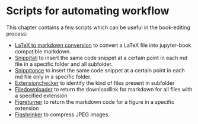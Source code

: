 # Scripts for automating workflow

This chapter contains a few scripts which can be useful in the book-editing process:
 - [LaTeX to markdown conversion](tex_md_converter) to convert a LaTeX file into jupyter-book compatible markdown.
 - [Snippitall](Snippitall) to insert the same code snippet at a certain point in each md file in a specific folder and all subfolder. 
 - [Snippitonce](Snippitonce) to insert the same code snippet at a certain point in each md file only in a specific folder. 
 - [Extensionchecker](Extensionchecker) to identify the kind of files present in subfolder
 - [Filedownloader](Filedownloader) to return the downloadlink for markdown for all files with a specified extension
 - [Figreturner](figreturner) to return the markdown code for a figure in a specific extension
 - [Figshrinker](../external/Useful_python_code/figshrinker.ipynb) to compress JPEG images.